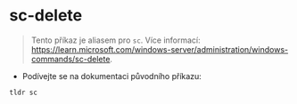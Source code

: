 # sc-delete

> Tento příkaz je aliasem pro `sc`.
> Více informací: <https://learn.microsoft.com/windows-server/administration/windows-commands/sc-delete>.

- Podívejte se na dokumentaci původního příkazu:

`tldr sc`
